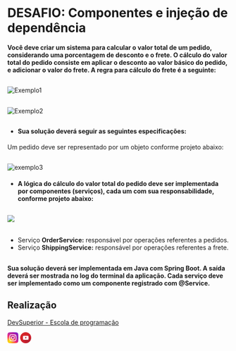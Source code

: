 <h1>DESAFIO: Componentes e injeção de dependência</h1>

**Você deve criar um sistema para calcular o valor total de um pedido, considerando uma porcentagem de desconto e o frete. O cálculo do valor total do pedido consiste em aplicar o desconto ao valor básico do pedido, e adicionar o valor do frete. A regra para cálculo do frete é a seguinte:**

##

<img src="https://i.imgur.com/oBt7byJ.png" alt="Exemplo1"  />

##

![Exemplo2](https://i.imgur.com/DEyw7w4.png)

##



- #### Sua solução deverá seguir as seguintes especificações:

Um pedido deve ser representado por um objeto conforme projeto abaixo:
##
![exemplo3](https://i.imgur.com/UhYHMFp.png)

- #### A lógica do cálculo do valor total do pedido deve ser implementada por componentes (serviços), cada um com sua responsabilidade, conforme projeto abaixo:

##

![](https://i.imgur.com/0Q37HXQ.png)

##

- Serviço **OrderService:** responsável por operações referentes a pedidos.
- Serviço **ShippingService:** responsável por operações referentes a frete.

##

#### Sua solução deverá ser implementada em Java com Spring Boot. A saída deverá ser mostrada no log do terminal da aplicação. Cada serviço deve ser implementado como um componente registrado com @Service.







## Realização

[DevSuperior - Escola de programação](https://devsuperior.com.br/)

[![DevSuperior no Instagram](https://raw.githubusercontent.com/devsuperior/bds-assets/main/ds/ig-icon.png)](https://instagram.com/devsuperior.ig) ![DevSuperior no Youtube](https://raw.githubusercontent.com/devsuperior/bds-assets/main/ds/yt-icon.png)